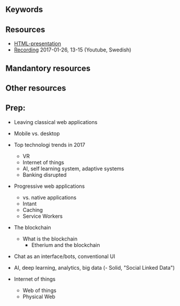 ## Keywords

## Resources
- [HTML-presentation](https://rawgit.com/1dv527/syllabus/master/lectures/01-webplatform/index.html#/)
- [Recording](https://youtu.be/5uAy1maivog?t=1040) 2017-01-26, 13-15 (Youtube, Swedish)

## Mandantory resources

## Other resources

## Prep:
- Leaving classical web applications
 - Mobile vs. desktop


- Top technologi trends in 2017
	- VR
	- Internet of things
	- AI, self learning system, adaptive systems
	- Banking disrupted


- Progressive web applications
  - vs. native applications
  - Intant
  - Caching
  - Service Workers
- The blockchain
  - What is the blockchain
	- Etherium and the blockchain

- Chat as an interface/bots, conventional UI
- AI, deep learning, analytics, big data
(- Solid, "Social Linked Data")
- Internet of things
	- Web of things
	- Physical Web

